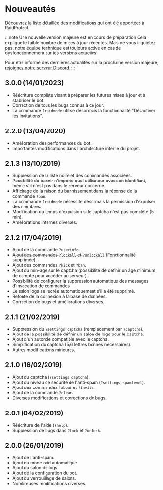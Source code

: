 # Nouveautés

Découvrez la liste détaillée des modifications qui ont été apportées à RaidProtect.

:::note Une nouvelle version majeure est en cours de préparation
Cela explique le faible nombre de mises à jour récentes. Mais ne vous inquiétez pas, notre équipe technique est toujours active en cas de dysfonctionnement sur les versions actuelles! ️

Pour être informé des dernières actualités sur la prochaine version majeure, [rejoignez notre serveur Discord](https://discord.com/invite/rWEGrNXXzQ).
:::

## 3.0.0 (14/01/2023)

- Réécriture complète visant à préparer les futures mises à jour et à stabiliser le bot.
- Correction de tous les bugs connus à ce jour.
- La commande `?raidmode` utilise désormais la fonctionnalité "Désactiver les invitations".

## 2.2.0 (13/04/2020)

- Amélioration des performances du bot.
- Importantes modifications dans l'architecture interne du projet.

## 2.1.3 (13/10/2019)

- Suppression de la liste noire et des commandes associées.
- Possibilité de bannir n'importe quel utilisateur avec son identifiant, même s'il n'est pas dans le serveur concerné.
- Affichage de la raison du bannissement dans la réponse de la commande `?ban`.
- La commande `?raidmode` nécessite désormais la permission d'expulser des membres.
- Modification du temps d'expulsion si le captcha n'est pas complété (5 min).
- Améliorations internes diverses.

## 2.1.2 (17/04/2019)

- Ajout de la commande `?userinfo`.
- ~~Ajout des commandes `?lockall` et `?unlockall`~~ (Fonctionnalité supprimée).
- Ajout des commandes `?kick` et `?ban`.
- Ajout du min-age sur le captcha (possibilité de définir un âge minimum de compte pour accéder au serveur).
- Possibilité de configurer la suppression automatique des messages d'invocation de commandes.
- Le salon logs se recrée automatiquement s’il a été supprimé.
- Refonte de la connexion à la base de données.
- Correction de bugs et améliorations diverses.

## 2.1.1 (21/02/2019)

- Suppression du `?settings captcha` (remplacement par `?captcha`).
- Ajout de la possibilité de définir un salon de logs pour le captcha.
- Ajout d'un autorole compatible avec le captcha.
- Simplification du captcha (5/6 lettres bonnes nécessaires).
- Autres modifications mineures.

## 2.1.0 (16/02/2019)

- Ajout du captcha (`?settings captcha`).
- Ajout du niveau de sécurité de l'anti-spam (`?settings spamlevel`).
- Ajout des commandes `?about` et `?invite`.
- Ajout de la commande `?clear`.
- Diverses modifications et corrections de bugs.

## 2.0.1 (04/02/2019)

- Réécriture de l'aide (`?help`).
- Suppression de bugs dans `?lock` et `?unlock`.

## 2.0.0 (26/01/2019)

- Ajout de l'anti-spam.
- Ajout du mode raid automatique.
- Ajout du salon de logs.
- Ajout de la configuration du bot.
- Ajout du verrouillage de salons.
- Nombreuses modifications diverses.